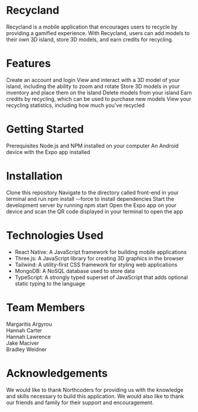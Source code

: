 
# Recycland
Recycland is a mobile application that encourages users to recycle by providing a gamified experience. With Recycland, users can add models to their own 3D island, store 3D models, and earn credits for recycling.

# Features
Create an account and login
View and interact with a 3D model of your island, including the ability to zoom and rotate
Store 3D models in your inventory and place them on the island
Delete models from your island
Earn credits by recycling, which can be used to purchase new models
View your recycling statistics, including how much you've recycled

# Getting Started
Prerequisites
Node.js and NPM installed on your computer
An Android device with the Expo app installed

# Installation
Clone this repository
Navigate to the directory called front-end in your terminal and run npm install --force to install dependencies
Start the development server by running npm start
Open the Expo app on your device and scan the QR code displayed in your terminal to open the app

# Technologies Used
- React Native: A JavaScript framework for building mobile applications
- Three.js: A JavaScript library for creating 3D graphics in the browser
- Tailwind: A utility-first CSS framework for styling web applications
- MongoDB: A NoSQL database used to store data
- TypeScript: A strongly typed superset of JavaScript that adds optional static typing to the language

# Team Members
Margaritis Argyrou   
Hannah Carter  
Hannah Lawrence   
Jake Maciver  
Bradley Weidner  

# Acknowledgements
We would like to thank Northcoders for providing us with the knowledge and skills necessary to build this application. We would also like to thank our friends and family for their support and encouragement.
